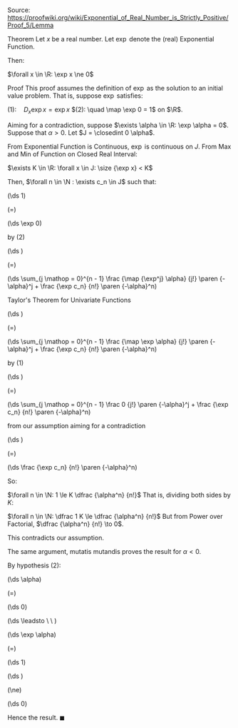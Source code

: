# 

Source: https://proofwiki.org/wiki/Exponential_of_Real_Number_is_Strictly_Positive/Proof_5/Lemma

Theorem
Let $x$ be a real number.
Let $\exp$ denote the (real) Exponential Function.

Then:

$\forall x \in \R: \exp x \ne 0$


Proof
This proof assumes the definition of $\exp$ as the solution to an initial value problem.
That is, suppose $\exp$ satisfies:

$(1): \quad D_x \exp x = \exp x$
$(2): \quad \map \exp 0 = 1$
on $\R$.

Aiming for a contradiction, suppose $\exists \alpha \in \R: \exp \alpha = 0$.
Suppose that $\alpha > 0$.
Let $J = \closedint 0 \alpha$.

From Exponential Function is Continuous, $\exp$ is continuous on $J$.
From Max and Min of Function on Closed Real Interval:

$\exists K \in \R: \forall x \in J: \size {\exp x} < K$

Then, $\forall n \in \N : \exists c_n \in J$ such that:














\(\ds 1\)

\(=\)







\(\ds \exp 0\)





by $(2)$














\(\ds \)

\(=\)







\(\ds \sum_{j \mathop = 0}^{n - 1} \frac {\map {\exp^j} \alpha} {j!} \paren {-\alpha}^j + \frac {\exp c_n} {n!} \paren {-\alpha}^n\)





Taylor's Theorem for Univariate Functions














\(\ds \)

\(=\)







\(\ds \sum_{j \mathop = 0}^{n - 1} \frac {\map \exp \alpha} {j!} \paren {-\alpha}^j + \frac {\exp c_n} {n!} \paren {-\alpha}^n\)





by $(1)$














\(\ds \)

\(=\)







\(\ds \sum_{j \mathop = 0}^{n - 1} \frac 0 {j!} \paren {-\alpha}^j + \frac {\exp c_n} {n!} \paren {-\alpha}^n\)





from our assumption aiming for a contradiction














\(\ds \)

\(=\)







\(\ds \frac {\exp c_n} {n!} \paren {-\alpha}^n\)










So:

$\forall n \in \N: 1 \le K \dfrac {\alpha^n} {n!}$
That is, dividing both sides by $K$:

$\forall n \in \N: \dfrac 1 K \le \dfrac {\alpha^n} {n!}$
But from Power over Factorial, $\dfrac {\alpha^n} {n!} \to 0$.

This contradicts our assumption.

The same argument, mutatis mutandis proves the result for $\alpha < 0$.

By hypothesis $(2)$:














\(\ds \alpha\)

\(=\)







\(\ds 0\)














\(\ds \leadsto \ \ \)





\(\ds \exp \alpha\)

\(=\)







\(\ds 1\)




















\(\ds \)

\(\ne\)







\(\ds 0\)










Hence the result.
$\blacksquare$





